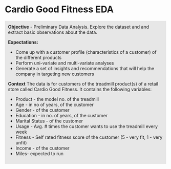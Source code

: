 # Cardio Good Fitness EDA

<div style="background-color:#e7e7e7; padding: 10px;">
    <b>Objective</b> - Preliminary Data Analysis. Explore the dataset and and extract basic observations about the data.

<b>Expectations:</b>
<ul>
    <li>
       Come up with a customer profile (characteristics of a customer) of the different products 
    </li>
    <li>
       Perform uni-variate and multi-variate analyses
    </li>
    <li>
       Generate a set of insights and recommendations that will help the company in targeting new customers
    </li>
</ul>
    
<b>Context</b> The data is for customers of the treadmill product(s) of a retail store called Cardio Good Fitness. It contains the following variables:
<ul>
    <li>
       Product - the model no. of the treadmill
    </li>
    <li>
       Age - in no of years, of the customer
    </li>
    <li>
       Gender - of the customer
    </li>
    <li>
       Education - in no. of years, of the customer
    </li>
    <li>
       Marital Status - of the customer
    </li>
    <li>
       Usage - Avg. # times the customer wants to use the treadmill every week  
    </li>
    <li>
       Fitness - Self rated fitness score of the customer (5 - very fit, 1 - very unfit) 
    </li>
    <li>
       Income - of the customer 
    </li>
    <li>
       Miles- expected to run 
    </li>
</ul>

</div>
